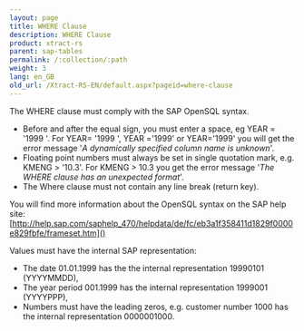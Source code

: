 ```yaml
---
layout: page
title: WHERE Clause
description: WHERE Clause
product: xtract-rs
parent: sap-tables
permalink: /:collection/:path
weight: 3
lang: en_GB
old_url: /Xtract-RS-EN/default.aspx?pageid=where-clause
---
```



The WHERE clause must comply with the SAP OpenSQL syntax.

- Before and after the equal sign, you must enter a space, eg YEAR = '1999 '. For YEAR= '1999 ', YEAR ='1999' or YEAR='1999' you will get the error message '*A dynamically specified column name is unknown*'.
- Floating point numbers must always be set in single quotation mark, e.g. KMENG > '10.3'. For KMENG > 10.3 you get the error message '*The WHERE clause has an unexpected format*'.
- The Where clause must not contain any line break (return key).

You will find more information about the OpenSQL syntax on the SAP help site:<br>
[http://help.sap.com/saphelp_470/helpdata/de/fc/eb3a1f358411d1829f0000e829fbfe/frameset.htm]()

Values must have the internal SAP representation:

- The date 01.01.1999 has the the internal representation 19990101 (YYYYMMDD),
- The year period 001.1999 has the internal representation 1999001 (YYYYPPP),
- Numbers must have the leading zeros, e.g. customer number 1000 has the internal representation 0000001000.
